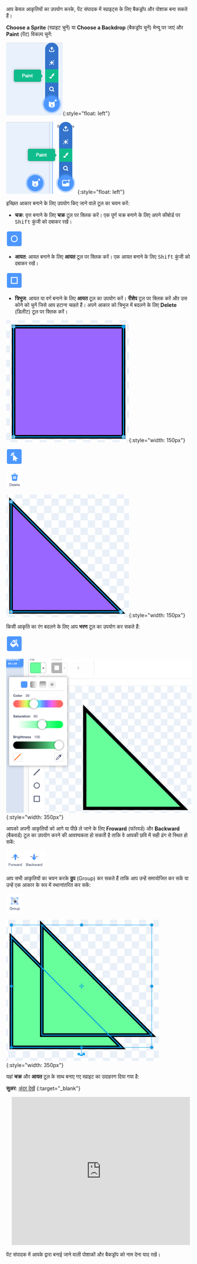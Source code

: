 आप केवल आकृतियों का उपयोग करके, पेंट संपादक में स्प्राइट्स के लिए बैकड्रॉप और पोशाक बना सकते हैं।

**Choose a Sprite** (स्प्राइट चुनें) या **Choose a Backdrop** (बैकड्रॉप चुनें) मेन्यू पर जाएं और **Paint** (पेंट) विकल्प चुनें:

!['Choose a Sprite' (स्प्राइट चुनें) मेन्यू में 'Paint' (पेंट) विकल्प।](images/choose-a-sprite.png){:style="float: left"}

!['Choose a Backdrop' (पृष्ठभूमि चुनें) मेनू में 'Paint' (पेंट) विकल्प।](images/choose-a-backdrop.png){:style="float: left"}

इच्छित आकार बनाने के लिए उपयोग किए जाने वाले टूल का चयन करें:

+ **चक्र**: वृत्त बनाने के लिए **चक्र** टूल पर क्लिक करें। एक पूर्ण चक्र बनाने के लिए अपने कीबोर्ड पर <kbd>Shift</kbd> कुंजी को दबाकर रखें।

![चक्र टूल।](images/circle-tool.png)

+ **आयत**: आयत बनाने के लिए **आयत** टूल पर क्लिक करें। एक आयत बनाने के लिए <kbd>Shift</kbd> कुंजी को दबाकर रखें।

![आयत टूल।](images/rectangle-tool.png)

+ **त्रिभुज**: आयत या वर्ग बनाने के लिए **आयत** टूल का उपयोग करें। **रीशेप** टूल पर क्लिक करें और उस कोने को चुनें जिसे आप हटाना चाहते हैं। अपने आकार को त्रिभुज में बदलने के लिए **Delete** (डिलीट) टूल पर क्लिक करें।

![एक कोने के साथ एक चौकोर आकार चयनित है।](images/square.png){:style="width: 150px"}

![रीशेप टूल।](images/reshape.png)

![डिलीट टूल।](images/delete.png)

![एक त्रिकोण आकार।](images/corner.png){:style="width: 150px"}

किसी आकृति का रंग बदलने के लिए आप **भरण** टूल का उपयोग कर सकते हैं:

![भरण टूल।](images/fill-tool.png)

![भरण रंग चयनकर्ता और आकृति का नया रंग।](images/changed-colour.png){:style="width: 350px"}

आपको अपनी आकृतियों को आगे या पीछे ले जाने के लिए **Froward** (फॉरवर्ड) और **Backward** (बैकवर्ड) टूल का उपयोग करने की आवश्यकता हो सकती है ताकि वे आपकी छवि में सही ढंग से स्थित हो सकें:

![फॉरवर्ड और बैकवर्ड टूल्स।](images/front-back-tools.png)

आप सभी आकृतियों का चयन करके **ग्रुप** (Group) कर सकते हैं ताकि आप उन्हें समायोजित कर सकें या उन्हें एक आकार के रूप में स्थानांतरित कर सकें:

![ग्रुप टूल।](images/group.png)

![एकाधिक आकार चुने गए |](images/selected-shapes.png){:style="width: 350px"}

यहां **चक्र** और **आयत** टूल के साथ बनाए गए स्प्राइट का उदाहरण दिया गया है:

**सुअर**: [अंदर देखें](https://scratch.mit.edu/projects/495903163/editor) {:target="_blank"}
<div class="scratch-preview" style="margin-left: 15px;">
  <iframe allowtransparency="true" width="485" height="402" src="https://scratch.mit.edu/projects/embed/495903163/?autostart=false" frameborder="0"></iframe>
</div>

पेंट संपादक में आपके द्वारा बनाई जाने वाली पोशाकों और बैकड्रॉप को नाम देना याद रखें।
